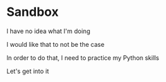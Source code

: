 # Sandbox

I have no idea what I'm doing

I would like that to not be the case

In order to do that, I need to practice my Python skills

Let's get into it